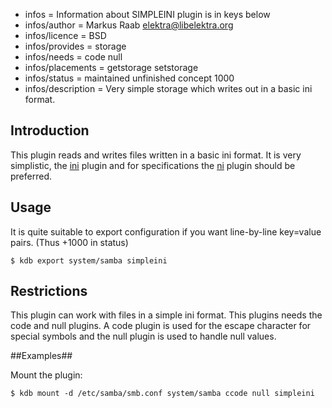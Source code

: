 - infos = Information about SIMPLEINI plugin is in keys below
- infos/author = Markus Raab <elektra@libelektra.org>
- infos/licence = BSD
- infos/provides = storage
- infos/needs = code null
- infos/placements = getstorage setstorage
- infos/status = maintained unfinished concept 1000
- infos/description = Very simple storage which writes out in a basic ini format.


## Introduction ##

This plugin reads and writes files written in a basic ini format.
It is very simplistic, the [ini](../ini/) plugin and for specifications the [ni](../ni/) plugin
should be preferred.

## Usage

It is quite suitable to export configuration if you want line-by-line key=value pairs.
(Thus +1000 in status)

	$ kdb export system/samba simpleini

## Restrictions ##

This plugin can work with files in a simple ini format. This plugins needs the code and null plugins. 
A code plugin is used for the escape character for special symbols and the null plugin
is used to handle null values.

##Examples##

Mount the plugin:

    $ kdb mount -d /etc/samba/smb.conf system/samba ccode null simpleini
